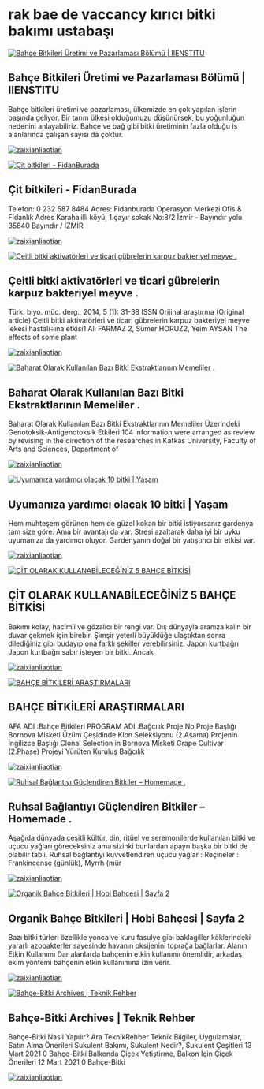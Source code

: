 # rak bae de vaccancy kırıcı bitki bakımı ustabaşı
<a href="https://mnn.zoosnet.net/LR/Chatpre.aspx?id=MNN94995150&p=https://topgrinding.com/" target="_blank">![Bahçe Bitkileri Üretimi ve Pazarlaması Bölümü | IIENSTITU](https://github.com/technlg/images/blob/main/54.jpg)</a>
## Bahçe Bitkileri Üretimi ve Pazarlaması Bölümü | IIENSTITU
Bahçe bitkileri üretimi ve pazarlaması, ülkemizde en çok yapılan işlerin başında geliyor. Bir tarım ülkesi olduğumuzu düşünürsek, bu yoğunluğun nedenini anlayabiliriz. Bahçe ve bağ gibi bitki üretiminin fazla olduğu iş alanlarında çalışan sayısı da çoktur.
<a href="https://mnn.zoosnet.net/LR/Chatpre.aspx?id=MNN94995150&p=https://topgrinding.com/" target="_blank"><img src="https://github.com/technlg/images/raw/main/chat11.jpg" alt="zaixianliaotian"/></a><a href="//whatsapp.shibangsoft.com/WhatsApp.php" ><img src="https://github.com/technlg/images/raw/main/chat11.png" alt=""></a>
<a href="https://mnn.zoosnet.net/LR/Chatpre.aspx?id=MNN94995150&p=https://topgrinding.com/" target="_blank">![Çit bitkileri - FidanBurada](https://github.com/technlg/images/blob/main/12.jpg)</a>
## Çit bitkileri - FidanBurada
Telefon: 0 232 587 8484 Adres: Fidanburada Operasyon Merkezi Ofis & Fidanlık Adres Karahalilli köyü, 1.çayır sokak No:8/2 İzmir - Bayındır yolu 35840 Bayındır / İZMİR
<a href="https://mnn.zoosnet.net/LR/Chatpre.aspx?id=MNN94995150&p=https://topgrinding.com/" target="_blank"><img src="https://github.com/technlg/images/raw/main/chat11.jpg" alt="zaixianliaotian"/></a><a href="//whatsapp.shibangsoft.com/WhatsApp.php" ><img src="https://github.com/technlg/images/raw/main/chat11.png" alt=""></a>
<a href="https://mnn.zoosnet.net/LR/Chatpre.aspx?id=MNN94995150&p=https://topgrinding.com/" target="_blank">![Çeitli bitki aktivatörleri ve ticari gübrelerin karpuz bakteriyel meyve .](https://github.com/technlg/images/blob/main/65.jpg)</a>
## Çeitli bitki aktivatörleri ve ticari gübrelerin karpuz bakteriyel meyve .
Türk. biyo. müc. derg., 2014, 5 (1): 31-38 ISSN Orijinal araştırma (Original article) Çeitli bitki aktivatörleri ve ticari gübrelerin karpuz bakteriyel meyve lekesi hastalı÷ına etkisi1 Ali FARMAZ 2, Sümer HORUZ2, Yeim AYSAN The effects of some plant
<a href="https://mnn.zoosnet.net/LR/Chatpre.aspx?id=MNN94995150&p=https://topgrinding.com/" target="_blank"><img src="https://github.com/technlg/images/raw/main/chat11.jpg" alt="zaixianliaotian"/></a><a href="//whatsapp.shibangsoft.com/WhatsApp.php" ><img src="https://github.com/technlg/images/raw/main/chat11.png" alt=""></a>
<a href="https://mnn.zoosnet.net/LR/Chatpre.aspx?id=MNN94995150&p=https://topgrinding.com/" target="_blank">![Baharat Olarak Kullanılan Bazı Bitki Ekstraktlarının Memeliler .](https://github.com/technlg/images/blob/main/16.jpg)</a>
## Baharat Olarak Kullanılan Bazı Bitki Ekstraktlarının Memeliler .
Baharat Olarak Kullanılan Bazı Bitki Ekstraktlarının Memeliler Üzerindeki Genotoksik-Antigenotoksik Etkileri 104 information were arranged as review by revising in the direction of the researches in Kafkas University, Faculty of Arts and Sciences, Department of
<a href="https://mnn.zoosnet.net/LR/Chatpre.aspx?id=MNN94995150&p=https://topgrinding.com/" target="_blank"><img src="https://github.com/technlg/images/raw/main/chat11.jpg" alt="zaixianliaotian"/></a><a href="//whatsapp.shibangsoft.com/WhatsApp.php" ><img src="https://github.com/technlg/images/raw/main/chat11.png" alt=""></a>
<a href="https://mnn.zoosnet.net/LR/Chatpre.aspx?id=MNN94995150&p=https://topgrinding.com/" target="_blank">![Uyumanıza yardımcı olacak 10 bitki | Yaşam](https://github.com/technlg/images/blob/main/41.jpg)</a>
## Uyumanıza yardımcı olacak 10 bitki | Yaşam
Hem muhteşem görünen hem de güzel kokan bir bitki istiyorsanız gardenya tam size göre. Ama bir avantajı da var: Stresi azaltarak daha iyi bir uyku uyumanıza da yardımcı oluyor. Gardenyanın doğal bir yatıştırıcı bir etkisi var.
<a href="https://mnn.zoosnet.net/LR/Chatpre.aspx?id=MNN94995150&p=https://topgrinding.com/" target="_blank"><img src="https://github.com/technlg/images/raw/main/chat11.jpg" alt="zaixianliaotian"/></a><a href="//whatsapp.shibangsoft.com/WhatsApp.php" ><img src="https://github.com/technlg/images/raw/main/chat11.png" alt=""></a>
<a href="https://mnn.zoosnet.net/LR/Chatpre.aspx?id=MNN94995150&p=https://topgrinding.com/" target="_blank">![ÇİT OLARAK KULLANABİLECEĞİNİZ 5 BAHÇE BİTKİSİ](https://github.com/technlg/images/blob/main/33.jpg)</a>
## ÇİT OLARAK KULLANABİLECEĞİNİZ 5 BAHÇE BİTKİSİ
Bakımı kolay, hacimli ve gözalıcı bir rengi var. Dış dünyayla aranıza kalın bir duvar çekmek için birebir. Şimşir yeterli büyüklüğe ulaştıktan sonra dilediğiniz gibi budayıp ona farklı şekiller verebilirsiniz. Japon kurtbağrı Japon kurtbağrı sabır isteyen bir bitki. Ancak
<a href="https://mnn.zoosnet.net/LR/Chatpre.aspx?id=MNN94995150&p=https://topgrinding.com/" target="_blank"><img src="https://github.com/technlg/images/raw/main/chat11.jpg" alt="zaixianliaotian"/></a><a href="//whatsapp.shibangsoft.com/WhatsApp.php" ><img src="https://github.com/technlg/images/raw/main/chat11.png" alt=""></a>
<a href="https://mnn.zoosnet.net/LR/Chatpre.aspx?id=MNN94995150&p=https://topgrinding.com/" target="_blank">![BAHÇE BİTKİLERİ ARAŞTIRMALARI](https://github.com/technlg/images/blob/main/63.jpg)</a>
## BAHÇE BİTKİLERİ ARAŞTIRMALARI
AFA ADI :Bahçe Bitkileri PROGRAM ADI :Bağcılık Proje No Proje Başlığı Bornova Misketi Üzüm Çeşidinde Klon Seleksiyonu (2.Aşama) Projenin İngilizce Başlığı Clonal Selection in Bornova Misketi Grape Cultivar (2.Phase) Projeyi Yürüten Kuruluş Bağcılık
<a href="https://mnn.zoosnet.net/LR/Chatpre.aspx?id=MNN94995150&p=https://topgrinding.com/" target="_blank"><img src="https://github.com/technlg/images/raw/main/chat11.jpg" alt="zaixianliaotian"/></a><a href="//whatsapp.shibangsoft.com/WhatsApp.php" ><img src="https://github.com/technlg/images/raw/main/chat11.png" alt=""></a>
<a href="https://mnn.zoosnet.net/LR/Chatpre.aspx?id=MNN94995150&p=https://topgrinding.com/" target="_blank">![Ruhsal Bağlantıyı Güçlendiren Bitkiler – Homemade .](https://github.com/technlg/images/blob/main/33.jpg)</a>
## Ruhsal Bağlantıyı Güçlendiren Bitkiler – Homemade .
Aşağıda dünyada çeşitli kültür, din, ritüel ve seremonilerde kullanılan bitki ve uçucu yağları göreceksiniz ama sizinki bunlardan apayrı başka bir bitki de olabilir tabii. Ruhsal bağlantıyı kuvvetlendiren uçucu yağlar : Reçineler : Frankincense (günlük), Myrrh (mür
<a href="https://mnn.zoosnet.net/LR/Chatpre.aspx?id=MNN94995150&p=https://topgrinding.com/" target="_blank"><img src="https://github.com/technlg/images/raw/main/chat11.jpg" alt="zaixianliaotian"/></a><a href="//whatsapp.shibangsoft.com/WhatsApp.php" ><img src="https://github.com/technlg/images/raw/main/chat11.png" alt=""></a>
<a href="https://mnn.zoosnet.net/LR/Chatpre.aspx?id=MNN94995150&p=https://topgrinding.com/" target="_blank">![Organik Bahçe Bitkileri | Hobi Bahçesi | Sayfa 2](https://github.com/technlg/images/blob/main/2.jpg)</a>
## Organik Bahçe Bitkileri | Hobi Bahçesi | Sayfa 2
Bazı bitki türleri özellikle yonca ve kuru fasulye gibi baklagiller köklerindeki yararlı azobakterler sayesinde havanın oksijenini toprağa bağlarlar. Alanın Etkin Kullanımı Dar alanlarda bahçenin etkin kullanımı önemlidir, arkadaş ekim yöntemi bahçenin etkin kullanımına izin verir.
<a href="https://mnn.zoosnet.net/LR/Chatpre.aspx?id=MNN94995150&p=https://topgrinding.com/" target="_blank"><img src="https://github.com/technlg/images/raw/main/chat11.jpg" alt="zaixianliaotian"/></a><a href="//whatsapp.shibangsoft.com/WhatsApp.php" ><img src="https://github.com/technlg/images/raw/main/chat11.png" alt=""></a>
<a href="https://mnn.zoosnet.net/LR/Chatpre.aspx?id=MNN94995150&p=https://topgrinding.com/" target="_blank">![Bahçe-Bitki Archives | Teknik Rehber](https://github.com/technlg/images/blob/main/24.jpg)</a>
## Bahçe-Bitki Archives | Teknik Rehber
Bahçe-Bitki Nasıl Yapılır? Ara TeknikRehber Teknik Bilgiler, Uygulamalar, Satın Alma Önerileri  Sukulent Bakımı, Sukulent Nedir?, Sukulent Çeşitleri 13 Mart 2021 0 Bahçe-Bitki Balkonda Çiçek Yetiştirme, Balkon İçin Çiçek Önerileri 12 Mart 2021 0 Bahçe-Bitki 
<a href="https://mnn.zoosnet.net/LR/Chatpre.aspx?id=MNN94995150&p=https://topgrinding.com/" target="_blank"><img src="https://github.com/technlg/images/raw/main/chat11.jpg" alt="zaixianliaotian"/></a><a href="//whatsapp.shibangsoft.com/WhatsApp.php" ><img src="https://github.com/technlg/images/raw/main/chat11.png" alt=""></a>
